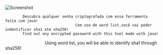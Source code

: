
![Screenshot](https://uploaddeimagens.com.br/images/002/520/575/original/sha.png?1575070786)
          
            Descubra qualquer senha criptografada com essa ferramenta feita com java!
                                    Com uso de word list,você vai poder indentificar sha1 ate sha256!          
            Find out any encrypted password with this tool made with java!
                                     Using word list, you will be able to identify sha1 through sha256!
